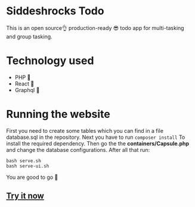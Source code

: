 # Siddeshrocks Todo
This is an open source👌 production-ready 😎 todo app for multi-tasking and group tasking. 

# Technology used
- PHP 🔱
- React 💯
- Graphql 🤘

# Running the website
First you need to create some tables which you can find in a file database.sql in the repository. Next you have to run 
```composer install```
To install the required dependency. Then go the the **containers/Capsule.php** and change the database configurations. After all that run:
```
bash serve.sh
bash serve-ui.sh
```

You are good to go 👑

## [Try it now](https://dashboard.siddeshrocks.in) 


